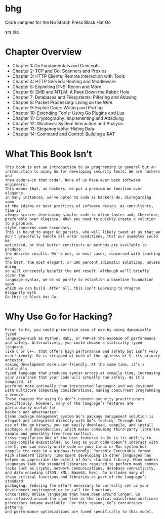 # bhg
Code samples for the No Starch Press Black Hat Go

srs biz.

# Chapter Overview
* Chapter 1: Go Fundamentals and Concepts
* Chapter 2: TCP and Go: Scanners and Proxies
* Chapter 3: HTTP Clients: Remote Interaction with Tools
* Chapter 4: HTTP Servers: Routing and Middleware
* Chapter 5: Exploiting DNS: Recon and More
* Chapter 6: SMB and NTLM: A Peek Down the Rabbit Hole
* Chapter 7: Databases and Filesystems: Pilfering and Abusing
* Chapter 8: Packet Processing: Living on the Wire
* Chapter 9: Exploit Code: Writing and Porting
* Chapter 10: Extending Tools: Using Go Plugins and Lua
* Chapter 11: Cryptography: Implementing and Attacking
* Chapter 12: Windows: System Interaction and Analysis
* Chapter 13: Steganography: Hiding Data
* Chapter 14: Command and Control: Building a RAT


# What This Book Isn’t
```
This book is not an introduction to Go programming in general but an
introduction to using Go for developing security tools. We are hackers and
then coders—in that order. None of us have ever been software engineers.
This means that, as hackers, we put a premium on function over elegance.
In many instances, we’ve opted to code as hackers do, disregarding some
of the idioms or best practices of software design. As consultants, time is
always scarce; developing simpler code is often faster and, therefore, preferable over elegance. When you need to quickly create a solution to a problem,
style concerns come secondary.
This is bound to anger Go purists, who will likely tweet at us that we
don’t gracefully handle all error conditions, that our examples could be
optimized, or that better constructs or methods are available to produce
the desired results. We’re not, in most cases, concerned with teaching you
the best, the most elegant, or 100 percent idiomatic solutions, unless doing
so will concretely benefit the end result. Although we’ll briefly cover the
language syntax, we do so purely to establish a baseline foundation upon
which we can build. After all, this isn’t Learning to Program Elegantly with
Go—this is Black Hat Go.
```

# Why Use Go for Hacking?
```
Prior to Go, you could prioritize ease of use by using dynamically typed
languages—such as Python, Ruby, or PHP—at the expense of performance
and safety. Alternatively, you could choose a statically typed language,
like C or C++, that offers high performance and safety but isn’t very userfriendly. Go is stripped of much of the ugliness of C, its primary ancestor,
making development more user-friendly. At the same time, it’s a statically
typed language that produces syntax errors at compile time, increasing
your assurance that your code will actually run safely. As it’s compiled, it
performs more optimally than interpreted languages and was designed
with multicore computing considerations, making concurrent programming a breeze.
These reasons for using Go don’t concern security practitioners specifically. However, many of the language’s features are particularly useful for
hackers and adversaries:
Clean package management system Go’s package management solution is elegant and integrated directly with Go’s tooling. Through the
use of the go binary, you can easily download, compile, and install packages and dependencies, which makes consuming third-party libraries
simple and generally free from conflict.
Cross-compilation One of the best features in Go is its ability to
cross-compile executables. So long as your code doesn’t interact with
raw C, you can easily write code on your Linux or Mac system but compile the code in a Windows-friendly, Portable Executable format.
Rich standard library Time spent developing in other languages has
helped us appreciate the extent of Go’s standard library. Many modern
languages lack the standard libraries required to perform many common
tasks such as crypto, network communications, database connectivity,
and data encoding (JSON, XML, Base64, hex). Go includes many of
these critical functions and libraries as part of the language’s standard
packaging, reducing the effort necessary to correctly set up your development environment or to call the functions.
Concurrency Unlike languages that have been around longer, Go
was released around the same time as the initial mainstream multicore
processors became available. For this reason, Go’s concurrency patterns
and performance optimizations are tuned specifically to this model.
```
